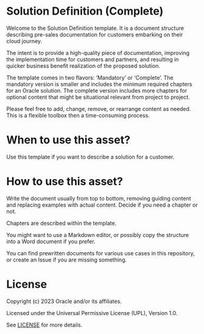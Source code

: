 # Solution Definition (Complete)
 
Welcome to the Solution Definition template. It is a document structure describing pre-sales documentation for customers embarking on their cloud journey. 

The intent is to provide a high-quality piece of documentation, improving the implementation time for customers and partners, and resulting in quicker business benefit realization of the proposed solution.

The template comes in two flavors: ‘Mandatory’ or ‘Complete’. The mandatory version is smaller and includes the minimum required chapters for an Oracle solution. The complete version includes more chapters for optional content that might be situational relevant from project to project.

Please feel free to add, change, remove, or rearrange content as needed. This is a flexible toolbox then a time-consuming process.
 
# When to use this asset?
 
Use this template if you want to describe a solution for a customer.

# How to use this asset?
 
Write the document usually from top to bottom, removing guiding content and replacing examples with actual content. Decide if you need a chapter or not.

Chapters are described within the template.

You might want to use a Markdown editor, or possibly copy the structure into a Word document if you prefer.

You can find prewritten documents for various use cases in this repository, or create an Issue if you are missing something.
 
# License
 
Copyright (c) 2023 Oracle and/or its affiliates.
 
Licensed under the Universal Permissive License (UPL), Version 1.0.
 
See [LICENSE](https://github.com/oracle-devrel/technology-engineering/blob/main/LICENSE) for more details.
